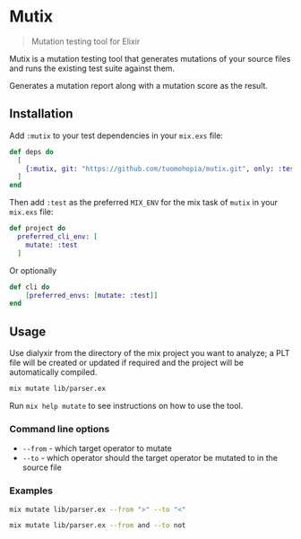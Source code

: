 # Mutix

> Mutation testing tool for Elixir

Mutix is a mutation testing tool that generates mutations of your source files
and runs the existing test suite against them.

Generates a mutation report along with a mutation score as the result.

## Installation

Add `:mutix` to your test dependencies in your `mix.exs` file:

```elixir
def deps do
  [
    {:mutix, git: "https://github.com/tuomohopia/mutix.git", only: :test}
  ]
end
```

Then add `:test` as the preferred `MIX_ENV` for the mix task of `mutix` in your
`mix.exs` file:

```elixir
def project do
  preferred_cli_env: [
    mutate: :test
  ]
```

Or optionally

```elixir
def cli do
    [preferred_envs: [mutate: :test]]
end
```

## Usage

Use dialyxir from the directory of the mix project you want to analyze; a PLT
file will be created or updated if required and the project will be
automatically compiled.

```bash
mix mutate lib/parser.ex
```

Run `mix help mutate` to see instructions on how to use the tool.

### Command line options

- `--from` - which target operator to mutate
- `--to` - which operator should the target operator be mutated to in the source
  file

### Examples

```bash
mix mutate lib/parser.ex --from ">" --to "<"
```

```bash
mix mutate lib/parser.ex --from and --to not
```
